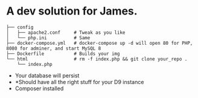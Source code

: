 
# A dev solution for James.

```
├── config
│   ├── apache2.conf     # Tweak as you like
│   └── php.ini          # Same
├── docker-compose.yml   # docker-compose up -d will open 80 for PHP, 8080 for adminer, and start MySQL 8
├── Dockerfile           # Builds your img
└── html                 # rm -f index.php && git clone your_repo .
    └── index.php
```

- Your database will persist
- *Should have all the right stuff for your D9 instance
- Composer installed
